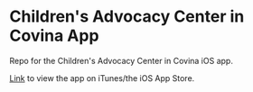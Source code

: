 # Children's Advocacy Center in Covina App

Repo for the Children's Advocacy Center in Covina iOS app.

[Link](https://itunes.apple.com/us/app/childrens-advocacy-center/id1075992273?mt=8 "CAC Covina") to view the app on iTunes/the iOS App Store.